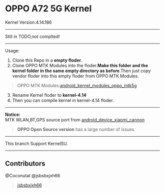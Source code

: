 # OPPO A72 5G Kernel  
Kernel Version:4.14.186  
***  
Still in TODO,not complted!  
***
Usage:  
1. Clone this Repo in a **empty floder**.  
2. Clone OPPO MTK Modules into the floder.**Make this folder and the kernel folder in the same empty directory as before**.Then just copy vendor floder into this empty floder from OPPO MTK Modules.  
 > OPPO MTK Modules:[android_kernel_modules_oppo_mtk5g](https://github.com/oppo-source/android_kernel_modules_oppo_mtk5g)
3. Rename Kernel floder to **kernel-4.14**
4. Then you can compile kernel in kernel-4.14 floder.
***
**Notice:**   
MTK WLAN,BT,GPS source port from [android_device_xiaomi_cannon](https://github.com/xiaomi-mt6853-devs/android_device_xiaomi_cannon)  
> **OPPO Open Source version** has a large number of issues.  
***
This branch Support KernelSU.   
***
## Contributors  
@Coconutat
@jsbsbxjxh66
> [jsbsbxjxh66](https://github.com/wu17481748)